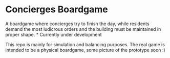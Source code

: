 # Concierges Boardgame

A boardgame where concierges try to finish the day, while residents demand the most ludicrous orders and the building must be maintained in proper shape. * Currently under development

This repo is mainly for simulation and balancing purposes. The real game is intended to be a physical boardgame, some picture of the prototype soon :)
